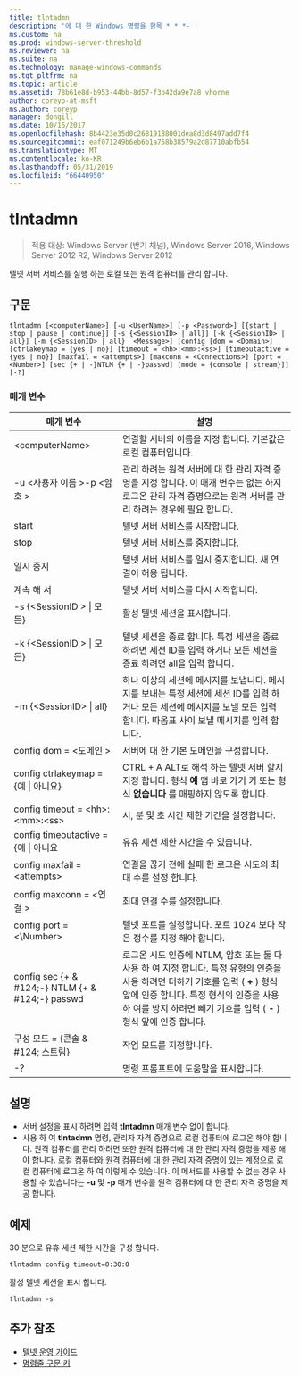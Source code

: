 ```yaml
---
title: tlntadmn
description: '에 대 한 Windows 명령을 항목 * * *- '
ms.custom: na
ms.prod: windows-server-threshold
ms.reviewer: na
ms.suite: na
ms.technology: manage-windows-commands
ms.tgt_pltfrm: na
ms.topic: article
ms.assetid: 78b61e8d-b953-44bb-8d57-f3b42da9e7a8 vhorne
author: coreyp-at-msft
ms.author: coreyp
manager: dongill
ms.date: 10/16/2017
ms.openlocfilehash: 8b4423e35d0c26819188001dea8d3d8497add7f4
ms.sourcegitcommit: eaf071249b6eb6b1a758b38579a2d87710abfb54
ms.translationtype: MT
ms.contentlocale: ko-KR
ms.lasthandoff: 05/31/2019
ms.locfileid: "66440950"
---
```

# <a name="tlntadmn"></a>tlntadmn

>적용 대상: Windows Server (반기 채널), Windows Server 2016, Windows Server 2012 R2, Windows Server 2012

텔넷 서버 서비스를 실행 하는 로컬 또는 원격 컴퓨터를 관리 합니다.   
## <a name="syntax"></a>구문  
```  
tlntadmn [<computerName>] [-u <UserName>] [-p <Password>] [{start | stop | pause | continue}] [-s {<SessionID> | all}] [-k {<SessionID> | all}] [-m {<SessionID> | all}  <Message>] [config [dom = <Domain>] [ctrlakeymap = {yes | no}] [timeout = <hh>:<mm>:<ss>] [timeoutactive = {yes | no}] [maxfail = <attempts>] [maxconn = <Connections>] [port = <Number>] [sec {+ | -}NTLM {+ | -}passwd] [mode = {console | stream}]] [-?]  
```  
### <a name="parameters"></a>매개 변수  

|                   매개 변수                    |                                                                                                                                                       설명                                                                                                                                                        |
|------------------------------------------------|--------------------------------------------------------------------------------------------------------------------------------------------------------------------------------------------------------------------------------------------------------------------------------------------------------------------------|
|                \<computerName>                 |                                                                                                                    연결할 서버의 이름을 지정 합니다. 기본값은 로컬 컴퓨터입니다.                                                                                                                    |
|         -u \<사용자 이름 >-p \<암호 >          |                                                관리 하려는 원격 서버에 대 한 관리 자격 증명을 지정 합니다. 이 매개 변수는 없는 하지 로그온 관리 자격 증명으로는 원격 서버를 관리 하려는 경우에 필요 합니다.                                                |
|                     start                      |                                                                                                                                            텔넷 서버 서비스를 시작합니다.                                                                                                                                             |
|                      stop                      |                                                                                                                                             텔넷 서버 서비스를 중지합니다.                                                                                                                                              |
|                     일시 중지                      |                                                                                                                          텔넷 서버 서비스를 일시 중지합니다. 새 연결이 허용 됩니다.                                                                                                                          |
|                    계속 해 서                    |                                                                                                                                            텔넷 서버 서비스를 다시 시작합니다.                                                                                                                                            |
|          -s {\<SessionID > &#124; 모든}          |                                                                                                                                             활성 텔넷 세션을 표시합니다.                                                                                                                                             |
|          -k {\<SessionID > &#124; 모든}          |                                                                                                        텔넷 세션을 종료 합니다. 특정 세션을 종료 하려면 세션 ID를 입력 하거나 모든 세션을 종료 하려면 all을 입력 합니다.                                                                                                         |
|    -m {\<SessionID> &#124; all}  <Message>     |                                                   하나 이상의 세션에 메시지를 보냅니다. 메시지를 보내는 특정 세션에 세션 ID를 입력 하거나 모든 세션에 메시지를 보낼 모든 입력 합니다. 따옴표 사이 보낼 메시지를 입력 합니다.                                                   |
|             config dom = \<도메인 >             |                                                                                                                                      서버에 대 한 기본 도메인을 구성합니다.                                                                                                                                       |
|      config ctrlakeymap = {예 &#124; 아니요}      |                                                                                     CTRL + A ALT로 해석 하는 텔넷 서버 할지 지정 합니다. 형식 **예** 맵 바로 가기 키 또는 형식 **없습니다** 를 매핑하지 않도록 합니다.                                                                                     |
|       config timeout = \<hh>:\<mm>:\<ss>       |                                                                                                                                 시, 분 및 초 시간 제한 기간을 설정합니다.                                                                                                                                 |
|     config timeoutactive = {예 &#124; 아니요      |                                                                                                                                            유휴 세션 제한 시간을 수 있습니다.                                                                                                                                             |
|          config maxfail = \<attempts>          |                                                                                                                          연결을 끊기 전에 실패 한 로그온 시도의 최대 수를 설정 합니다.                                                                                                                          |
|        config maxconn = \<연결 >         |                                                                                                                                         최대 연결 수를 설정합니다.                                                                                                                                          |
|            config port = <\Number>             |                                                                                                                    텔넷 포트를 설정합니다. 포트 1024 보다 작은 정수를 지정 해야 합니다.                                                                                                                    |
| config sec {+ & #124;-} NTLM {+ & #124;-} passwd | 로그온 시도 인증에 NTLM, 암호 또는 둘 다 사용 하 여 지정 합니다. 특정 유형의 인증을 사용 하려면 더하기 기호를 입력 ( **+** ) 형식 앞에 인증 합니다. 특정 형식의 인증을 사용 하 여를 방지 하려면 빼기 기호를 입력 ( **-** ) 형식 앞에 인증 합니다. |
|     구성 모드 = {콘솔 & #124; 스트림}      |                                                                                                                                             작업 모드를 지정합니다.                                                                                                                                             |
|                       -?                       |                                                                                                                                           명령 프롬프트에 도움말을 표시합니다.                                                                                                                                           |

## <a name="remarks"></a>설명  
-   서버 설정을 표시 하려면 입력 **tlntadmn** 매개 변수 없이 합니다.  
-   사용 하 여 **tlntadmn** 명령, 관리자 자격 증명으로 로컬 컴퓨터에 로그온 해야 합니다. 원격 컴퓨터를 관리 하려면 또한 원격 컴퓨터에 대 한 관리 자격 증명을 제공 해야 합니다. 로컬 컴퓨터와 원격 컴퓨터에 대 한 관리 자격 증명이 있는 계정으로 로컬 컴퓨터에 로그온 하 여 이렇게 수 있습니다. 이 메서드를 사용할 수 없는 경우 사용할 수 있습니다는 **-u** 및 **-p** 매개 변수를 원격 컴퓨터에 대 한 관리 자격 증명을 제공 합니다.  

## <a name="BKMK_Examples"></a>예제  
30 분으로 유휴 세션 제한 시간을 구성 합니다.  
```  
tlntadmn config timeout=0:30:0  
```  
활성 텔넷 세션을 표시 합니다.  
```  
tlntadmn -s  
```  

## <a name="additional-references"></a>추가 참조  
-   [텔넷 운영 가이드](https://technet.microsoft.com/library/cc753164(v=ws.10).aspx)  
-   [명령줄 구문 키](command-line-syntax-key.md)  
